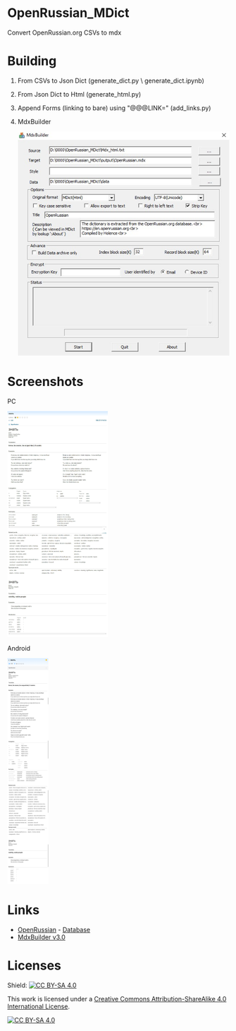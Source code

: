 # OpenRussian_MDict

Convert OpenRussian.org CSVs to mdx

# Building

1. From CSVs to Json Dict (generate_dict.py \ generate_dict.ipynb)

2. From Json Dict to Html (generate_html.py)

3. Append Forms (linking to bare) using "@@@LINK=" (add_links.py)

4. MdxBuilder

   ![MdxBuilder](pic/MdxBuilder.jpg)

# Screenshots

PC

<img src="pic/Eudic_win10.jpg" alt="Eudic_win10" style="zoom:50%;" />

Android

<img src="pic/Eudic_android.png" alt="Eudic_android" style="zoom:50%;" />

# Links

- [OpenRussian](https://en.openrussian.org/) - [Database](https://app.togetherdb.com/db/fwoedz5fvtwvq03v/russian3)
- [MdxBuilder v3.0](https://www.pdawiki.com/forum/thread-42526-1-1.html)

# Licenses

Shield: [![CC BY-SA 4.0][cc-by-sa-shield]][cc-by-sa]

This work is licensed under a
[Creative Commons Attribution-ShareAlike 4.0 International License][cc-by-sa].

[![CC BY-SA 4.0][cc-by-sa-image]][cc-by-sa]

[cc-by-sa]: http://creativecommons.org/licenses/by-sa/4.0/
[cc-by-sa-image]: https://licensebuttons.net/l/by-sa/4.0/88x31.png
[cc-by-sa-shield]: https://img.shields.io/badge/License-CC%20BY--SA%204.0-lightgrey.svg
